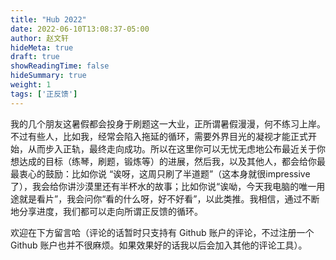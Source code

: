 ```yaml
---
title: "Hub 2022"
date: 2022-06-10T13:08:37-05:00
author: 赵文轩
hideMeta: true
draft: true
showReadingTime: false
hideSummary: true
weight: 1
tags: ['正反馈']
---
```

我的几个朋友这暑假都会投身于刷题这一大业，正所谓暑假漫漫，何不练习上岸。不过有些人，比如我，经常会陷入拖延的循环，需要外界目光的凝视才能正式开始，从而步入正轨，最终走向成功。所以在这里你可以无忧无虑地公布最近关于你想达成的目标（练琴，刷题，锻炼等）的进展，然后我，以及其他人，都会给你最最衷心的鼓励：比如你说 “诶呀，这周只刷了半道题”（这本身就很impressive了），我会给你讲沙漠里还有半杯水的故事；比如你说“诶呦，今天我电脑的唯一用途就是看片”，我会问你“看的什么呀，好不好看”，以此类推。我相信，通过不断地分享进度，我们都可以走向所谓正反馈的循环。

欢迎在下方留言哈（评论的话暂时只支持有 Github 账户的评论，不过注册一个 Github 账户也并不很麻烦。如果效果好的话我以后会加入其他的评论工具）。